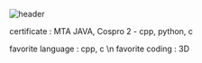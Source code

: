 ![header](https://capsule-render.vercel.app/api?type=waving&color=black&fontColor=White&text=KIMMINA&fontSize=20)
<p style = " color = 'RED'"> certificate : MTA JAVA, Cospro 2 - cpp, python, c </p>
favorite language : cpp, c \n
favorite coding : 3D
